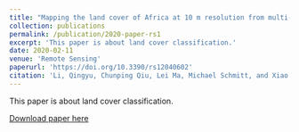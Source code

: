 ```yaml
---
title: "Mapping the land cover of Africa at 10 m resolution from multi-source remote sensing data with Google Earth Engine"
collection: publications
permalink: /publication/2020-paper-rs1
excerpt: 'This paper is about land cover classification.'
date: 2020-02-11
venue: 'Remote Sensing'
paperurl: 'https://doi.org/10.3390/rs12040602'
citation: 'Li, Qingyu, Chunping Qiu, Lei Ma, Michael Schmitt, and Xiao Xiang Zhu. "Mapping the land cover of Africa at 10 m resolution from multi-source remote sensing data with Google Earth Engine." Remote Sensing 12, no. 4 (2020): 602.'
---
```

This paper is about land cover classification.

[Download paper here](https://github.com/lqycrystal/qingyuli.github.io/tree/main/files/2020-paper-rs1.pdf)
